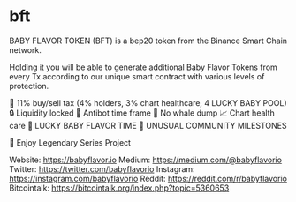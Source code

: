 # bft
BABY FLAVOR TOKEN (BFT) is a bep20 token from the Binance Smart Chain network. 

Holding it you will be able to generate additional Baby Flavor Tokens from every Tx according to our unique smart contract with various levels of protection.

🧾 11% buy/sell tax (4% holders, 3% chart healthcare, 4 LUCKY BABY POOL)
🔒 Liquidity locked
🤖 Antibot time frame
🐋 No whale dump
📈 Chart health care
 🎰 LUCKY BABY FLAVOR TIME
💎 UNUSUAL COMMUNITY MILESTONES

🚁 Enjoy Legendary Series Project

Website: https://babyflavor.io
Medium: https://medium.com/@babyflavorio
Twitter: https://twitter.com/babyflavorio
Instagram: https://instagram.com/babyflavorio
Reddit: https://reddit.com/r/babyflavorio
Bitcointalk: https://bitcointalk.org/index.php?topic=5360653
